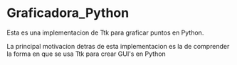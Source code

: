 Graficadora_Python
==================

Esta es una implementacion de Ttk para graficar puntos en Python.

La principal motivacion detras de esta implementacion es la de comprender la forma en que se usa Ttk para crear GUI's en Python
